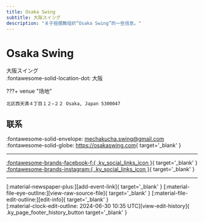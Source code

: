 ```yaml
---
title: Osaka Swing
subtitle: 大阪スイング
description: "关于摇摆舞组织“Osaka Swing”的一些信息。"
---
```


# Osaka Swing

大阪スイング  
:fontawesome-solid-location-dot: 大阪  


???+ venue "场地"

    北区西天満４丁目１２−２２ Osaka, Japan 5300047  

## 联系

:fontawesome-solid-envelope: <mechakucha.swing@gmail.com>  
:fontawesome-solid-globe: <https://osakaswing.com>{ target='_blank' }  

---

 [:fontawesome-brands-facebook-f:{ .ky_social_links_icon }](https://www.facebook.com/osakaswing){ target='_blank' } [:fontawesome-brands-instagram:{ .ky_social_links_icon }](https://instagram.com/osakaswing){ target='_blank' }

---

<div class="ky_page_footer" markdown>
<div class="ky_page_footer_trailing" markdown="span">
[:material-newspaper-plus:][add-event-link]{ target='_blank' }
[:material-file-eye-outline:][view-raw-source-file]{ target='_blank' }
[:material-file-edit-outline:][edit-info]{ target='_blank' }
</div>
<div class="ky_page_footer_leading" markdown="span">
[:material-clock-edit-outline: 2024-06-30 10:35 UTC][view-edit-history]{ .ky_page_footer_history_button target='_blank' }
</div>
</div>

[add-event-link]: https://github.com/swingdance/events/issues/new?assignees=&labels=add+event&projects=&template=02-add_entity.yml&title=%5Bjp%5D%20%3CName%3E&region=jp&province=Osaka&city=Osaka&org_id=osaka-swing "添加活动"
[view-raw-source-file]: https://github.com/swingdance/orgs/blob/main/jp/osaka-swing.json "查看原始源文件"
[edit-info]: https://github.com/swingdance/orgs/issues/new?assignees=&labels=update+org&projects=&template=03-update_entity.yml&title=%5Bjp%5D%20Osaka%20Swing&region=jp&id=osaka-swing&name=Osaka%20Swing "编辑信息"

[view-edit-history]: https://github.com/swingdance/orgs/commits/main/jp/osaka-swing.json "查看编辑历史"
